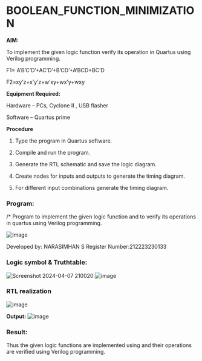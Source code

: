 # BOOLEAN_FUNCTION_MINIMIZATION

**AIM:**

To implement the given logic function verify its operation in Quartus using Verilog programming.

F1= A’B’C’D’+AC’D’+B’CD’+A’BCD+BC’D 

F2=xy’z+x’y’z+w’xy+wx’y+wxy

**Equipment Required:**

Hardware – PCs, Cyclone II , USB flasher

Software – Quartus prime

**Procedure**

1.	Type the program in Quartus software.

2.	Compile and run the program.

3.	Generate the RTL schematic and save the logic diagram.

4.	Create nodes for inputs and outputs to generate the timing diagram.

5.	For different input combinations generate the timing diagram.


### Program:
/* Program to implement the given logic function and to verify its operations in quartus using Verilog programming. 

![image](https://github.com/Narasimhan05/BOOLEAN_FUNCTION_MINIMIZATION/assets/132819871/b4c69da9-b501-455c-a060-da4acb37f92b)

Developed by:  NARASIMHAN S
Register Number:212223230133

### Logic symbol & Truthtable:
![Screenshot 2024-04-07 210020](https://github.com/Narasimhan05/BOOLEAN_FUNCTION_MINIMIZATION/assets/132819871/83997615-4dda-4349-84dc-635556d820da)
![image](https://github.com/Narasimhan05/BOOLEAN_FUNCTION_MINIMIZATION/assets/132819871/fdd19215-d235-4a94-8ce3-4686e05e9524)

### RTL realization
![image](https://github.com/Narasimhan05/BOOLEAN_FUNCTION_MINIMIZATION/assets/132819871/fb6bf7d0-777f-4398-b7de-60bb400c599a)

**Output:**
![image](https://github.com/Narasimhan05/BOOLEAN_FUNCTION_MINIMIZATION/assets/132819871/2507613b-ab24-48a5-a8d6-df0e6a32932b)

### Result:

Thus the given logic functions are implemented using and their operations are verified using Verilog programming.

